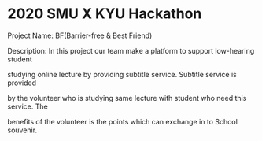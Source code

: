 # 2020 SMU X KYU Hackathon

Project Name: BF(Barrier-free & Best Friend)

Description: In this project our team make a platform to support low-hearing student 

studying online lecture by providing subtitle service. Subtitle service is provided 

by the volunteer who is studying same lecture with student who need this service. The

benefits of the volunteer is the points which can exchange in to School souvenir.
